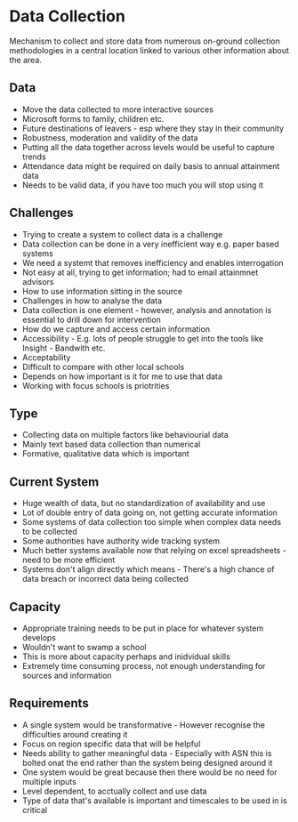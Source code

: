 # Data Collection
Mechanism to collect and store data from numerous on-ground collection methodologies in a central location linked to various other information about the area.

## Data

 - Move the data collected to more interactive sources
 - Microsoft forms to family, children etc.
 - Future destinations of leavers - esp where they stay in their community
 - Robustness, moderation and validity of the data
 - Putting all the data together across levels would be useful to capture trends
 - Attendance data might be required on daily basis to annual attainment data
 - Needs to be valid data, if you have too much you will stop using it

## Challenges

 - Trying to create a system to collect data is a challenge
 - Data collection can be done in a very inefficient way e.g. paper based systems
 -  We need a systemt that removes inefficiency and enables interrogation
 - Not easy at all, trying to get information; had to email attainmnet advisors
 - How to use information sitting in the source
 - Challenges in how to analyse the data
 - Data collection is one element - however, analysis and annotation is essential to drill down for intervention
 - How do we capture and access certain information
 - Accessibility - E.g. lots of people struggle to get into the tools like Insight - Bandwith etc.
 - Acceptability
 - Difficult to compare with other local schools
 - Depends on how important is it for me to use that data
 - Working with focus schools is priotrities

## Type

 - Collecting data on multiple factors like behaviourial data
 - Mainly text based data collection than numerical
 - Formative, qualitative data which is important

## Current System

 - Huge wealth of data, but no standardization of availability and use
 - Lot of double entry of data going on, not getting accurate information
 - Some systems of data collection too simple when complex data needs to be collected
 - Some authorities have authority wide tracking system
 - Much better systems available now that relying on excel spreadsheets - need to be more efficient
 - Systems don't align directly which means - There's a high chance of data breach or incorrect data being collected

## Capacity 

 - Appropriate training needs to be put in place for whatever system develops
 - Wouldn't want to swamp a school
 - This is more about capacity perhaps and inidvidual skills
 - Extremely time consuming process, not enough understanding for sources and information

## Requirements

 - A single system would be transformative - However recognise the difficulties around creating it
 - Focus on region specific data that will be helpful
 - Needs ability to gather meaningful data - Especially with ASN this is bolted onat the end rather than the system being designed around it
 - One system would be great because then there would be no need for multiple inputs
 - Level dependent, to acctually collect and use data
 - Type of data that's available is important and timescales to be used in is critical
